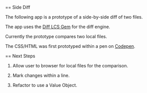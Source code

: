 == Side Diff

The following app is a prototype of a side-by-side diff of two files.

The app uses the [Diff LCS Gem](https://github.com/halostatue/diff-lcs) for the diff engine.

Currently the prototype compares two local files.

The CSS/HTML was first prototyped within a pen on [Codepen](http://codepen.io/bburridge/pen/vxIBH).

== Next Steps

1. Allow user to browser for local files for the comparison.

2. Mark changes within a line.

3. Refactor to use a Value Object.




